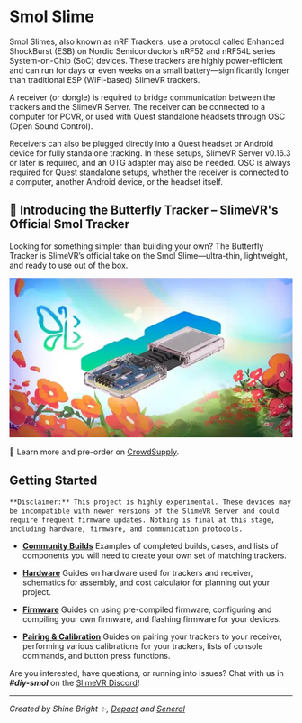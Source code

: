 # Smol Slime
Smol Slimes, also known as nRF Trackers, use a protocol called Enhanced ShockBurst (ESB) on Nordic Semiconductor’s nRF52 and nRF54L series System-on-Chip (SoC) devices. These trackers are highly power-efficient and can run for days or even weeks on a small battery—significantly longer than traditional ESP (WiFi-based) SlimeVR trackers.

A receiver (or dongle) is required to bridge communication between the trackers and the SlimeVR Server. The receiver can be connected to a computer for PCVR, or used with Quest standalone headsets through OSC (Open Sound Control).

Receivers can also be plugged directly into a Quest headset or Android device for fully standalone tracking. In these setups, SlimeVR Server v0.16.3 or later is required, and an OTG adapter may also be needed. OSC is always required for Quest standalone setups, whether the receiver is connected to a computer, another Android device, or the headset itself.

## 🦋 Introducing the Butterfly Tracker – SlimeVR's Official Smol Tracker
Looking for something simpler than building your own? The Butterfly Tracker is SlimeVR’s official take on the Smol Slime—ultra-thin, lightweight, and ready to use out of the box.

<img src="assets/img/ect/Butterfly_Tracker.webp" alt="SlimeVR's Butterfly Tracker">

🔗 Learn more and pre-order on <a href="https://www.crowdsupply.com/slimevr/slimevr-butterfly-trackers" target="_blank">CrowdSupply</a>.

## Getting Started

```admonish warning
**Disclaimer:** This project is highly experimental. These devices may be incompatible with newer versions of the SlimeVR Server and could require frequent firmware updates. Nothing is final at this stage, including hardware, firmware, and communication protocols.
```

- **[Community Builds](hardware/smol-slimes-community-builds.md)**
  Examples of completed builds, cases, and lists of components you will need to create your own set of matching trackers.

- **[Hardware](hardware/index.md)**
  Guides on hardware used for trackers and receiver, schematics for assembly, and cost calculator for planning out your project.

- **[Firmware](firmware/index.md)**
  Guides on using pre-compiled firmware, configuring and compiling your own firmware, and flashing firmware for your devices.

- **[Pairing & Calibration](firmware/smol-pairing-and-calibration.md)**
  Guides on pairing your trackers to your receiver, performing various calibrations for your trackers, lists of console commands, and button press functions.

Are you interested, have questions, or running into issues? Chat with us in ***#diy-smol*** on the <a href="https://discord.gg/SlimeVR" target="_blank">SlimeVR Discord</a>!

<hr/>

*Created by Shine Bright ✨, [Depact](https://github.com/Depact) and [Seneral](https://github.com/Seneral)*

